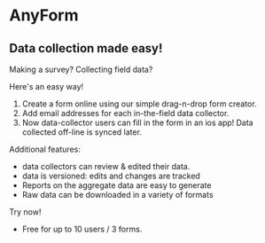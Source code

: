 AnyForm
===

Data collection made easy!
---

Making a survey? 
Collecting field data? 

Here's an easy way!


1. Create a form online using our simple drag-n-drop form creator.
2. Add email addresses for each in-the-field data collector.
3. Now data-collector users can fill in the form in an ios app! Data collected off-line is synced later.


Additional features:
- data collectors can review & edited their data.
- data is versioned: edits and changes are tracked
- Reports on the aggregate data are easy to generate
- Raw data can be downloaded in a variety of formats


Try now! 
- Free for up to 10 users / 3 forms. 
